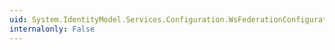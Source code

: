 ```yaml
---
uid: System.IdentityModel.Services.Configuration.WsFederationConfiguration.CustomAttributes
internalonly: False
---
```

